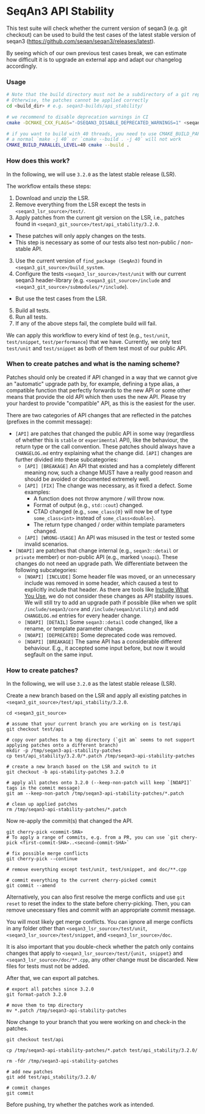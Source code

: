 <!-- SPDX-FileCopyrightText: 2006-2024 Knut Reinert & Freie Universität Berlin
     SPDX-FileCopyrightText: 2016-2024 Knut Reinert & MPI für molekulare Genetik
     SPDX-License-Identifier: CC-BY-4.0
-->

# SeqAn3 API Stability

This test suite will check whether the current version of seqan3 (e.g. git checkout) can be used to build the test cases
of the latest stable version of seqan3 (https://github.com/seqan/seqan3/releases/latest).

By seeing which of our own previous test cases break, we can estimate how difficult it is to upgrade an external app and
adapt our changelog accordingly.

### Usage

```bash
# Note that the build directory must not be a subdirectory of a git repository (a directory containing .git)
# Otherwise, the patches cannot be applied correctly
cd <build_dir> # e.g. seqan3-builds/api_stability/

# we recommend to disable deprecation warnings in CI
cmake -DCMAKE_CXX_FLAGS="-DSEQAN3_DISABLE_DEPRECATED_WARNINGS=1" <seqan3_git_checkout>

# if you want to build with 40 threads, you need to use CMAKE_BUILD_PARALLEL_LEVEL to specify the threads
# a normal `make -j 40` or `cmake --build . -j 40` will not work
CMAKE_BUILD_PARALLEL_LEVEL=40 cmake --build .
```

### How does this work?

In the following, we will use `3.2.0` as the latest stable release (LSR).

The workflow entails these steps:
1. Download and unzip the LSR.
2. Remove everything from the LSR except the tests in `<seqan3_lsr_source>/test/`.
3. Apply patches from the current git version on the LSR, i.e., patches found in
   `<seqan3_git_source>/test/api_stability/3.2.0`.
  * These patches will only apply changes on the tests.
  * This step is necessary as some of our tests also test non-public / non-stable API.
3. Use the current version of `find_package (SeqAn3)` found in `<seqan3_git_source>/build_system`.
4. Configure the tests `<seqan3_lsr_source>/test/unit` with our current seqan3 header-library
   (e.g. `<seqan3_git_source>/include` and `<seqan3_git_source>/submodules/*/include`).
  * But use the test cases from the LSR.
5. Build all tests.
6. Run all tests.
7. If any of the above steps fail, the complete build will fail.

We can apply this workflow to every kind of test (e.g., `test/unit`, `test/snippet`, `test/performance`) that we have.
Currently, we only test `test/unit` and `test/snippet` as both of them test most of our public API.

### When to create patches and what is the naming scheme?

Patches should only be created if API changed in a way that we cannot give an "automatic" upgrade path by, for example,
defining a type alias, a compatible function that perfectly forwards to the new API or some other means that provide the
old API which then uses the new API. Please try your hardest to provide "compatible" API, as this is the easiest for the
user.

There are two categories of API changes that are reflected in the patches (prefixes in the commit message):

* `[API]` are patches that changed the public API in some way (regardless of whether this is `stable` or `experimental`
  API), like the behaviour, the return type or the call convention. These patches should always have a `CHANGELOG.md`
  entry explaining what the change did. `[API]` changes are further divided into these subcategories:
  * `[API] [BREAKAGE]` An API that existed and has a completely different meaning now, such a change MUST have a really
    good reason and should be avoided or documented extremely well.
  * `[API] [FIX]` The change was necessary, as it fixed a defect. Some examples:
    * A function does not throw anymore / will throw now.
    * Format of output (e.g., `std::cout`) changed.
    * CTAD changed (e.g., `some_class{0}` will now be of type `some_class<int>` instead of `some_class<double>`).
    * The return type changed / order within template parameters changed.
  * `[API] [WRONG-USAGE]` An API was misused in the test or tested some invalid scenarios.
* `[NOAPI]` are patches that change internal (e.g., `seqan3::detail` or `private` member) or non-public API (e.g.,
  marked `\noapi`). These changes do not need an upgrade path. We differentiate between the following subcategories:
  * `[NOAPI] [INCLUDE]` Some header file was moved, or an unnecessary include was removed in some header,
    which caused a test to explicitly include that header. As there are tools like [Include What You
    Use](https://github.com/include-what-you-use/include-what-you-use), we do not consider these changes as API
    stability issues. We will still try to add an upgrade path if possible (like when we split `/include/seqan3/core`
    and `/include/seqan3/utility`) and add `CHANGELOG.md` entries for every header change.
  * `[NOAPI] [DETAIL]` Some `seqan3::detail` code changed, like a rename, or template parameter change.
  * `[NOAPI] [DEPRECATED]` Some deprecated code was removed.
  * `[NOAPI] [BREAKAGE]` The same API has a considerable different behaviour. E.g., it accepted some
    input before, but now it would segfault on the same input.


### How to create patches?

In the following, we will use `3.2.0` as the latest stable release (LSR).

Create a new branch based on the LSR and apply all existing patches in `<seqan3_git_source>/test/api_stability/3.2.0`.

```
cd <seqan3_git_source>

# assume that your current branch you are working on is test/api
git checkout test/api

# copy over patches to a tmp directory (`git am` seems to not support applying patches onto a different branch)
mkdir -p /tmp/seqan3-api-stability-patches
cp test/api_stability/3.2.0/*.patch /tmp/seqan3-api-stability-patches

# create a new branch based on the LSR and switch to it
git checkout -b api-stability-patches 3.2.0

# apply all patches onto 3.2.0 (--keep-non-patch will keep `[NOAPI]` tags in the commit message)
git am --keep-non-patch /tmp/seqan3-api-stability-patches/*.patch

# clean up applied patches
rm /tmp/seqan3-api-stability-patches/*.patch
```

Now re-apply the commit(s) that changed the API.

```
git cherry-pick <commit-SHA>
# To apply a range of commits, e.g. from a PR, you can use `git chery-pick <first-commit-SHA>..<second-commit-SHA>`

# fix possible merge conflicts
git cherry-pick --continue

# remove everything except test/unit, test/snippet, and doc/**.cpp

# commit everything to the current cherry-picked commit
git commit --amend
```

Alternatively, you can also first resolve the merge conflicts and use `git reset` to reset the index to the state
before cherry-picking. Then, you can remove unecessary files and commit with an appropriate commit message.

You will most likely get merge conflicts. You can ignore all merge conflicts in any folder other than
`<seqan3_lsr_source>/test/unit`, `<seqan3_lsr_source>/test/snippet`, and `<seqan3_lsr_source>/doc`.

It is also important that you double-check whether the patch only contains changes that apply to
`<seqan3_lsr_source>/test/{unit, snippet}` and `<seqan3_lsr_source>/doc/**.cpp`, any other change must be discarded.
New files for tests must not be added.

After that, we can export all patches.

```
# export all patches since 3.2.0
git format-patch 3.2.0

# move them to tmp directory
mv *.patch /tmp/seqan3-api-stability-patches
```

Now change to your branch that you were working on and check-in the patches.

```
git checkout test/api

cp /tmp/seqan3-api-stability-patches/*.patch test/api_stability/3.2.0/

rm -fdr /tmp/seqan3-api-stability-patches

# add new patches
git add test/api_stability/3.2.0/

# commit changes
git commit
```

Before pushing, try whether the patches work as intended.
